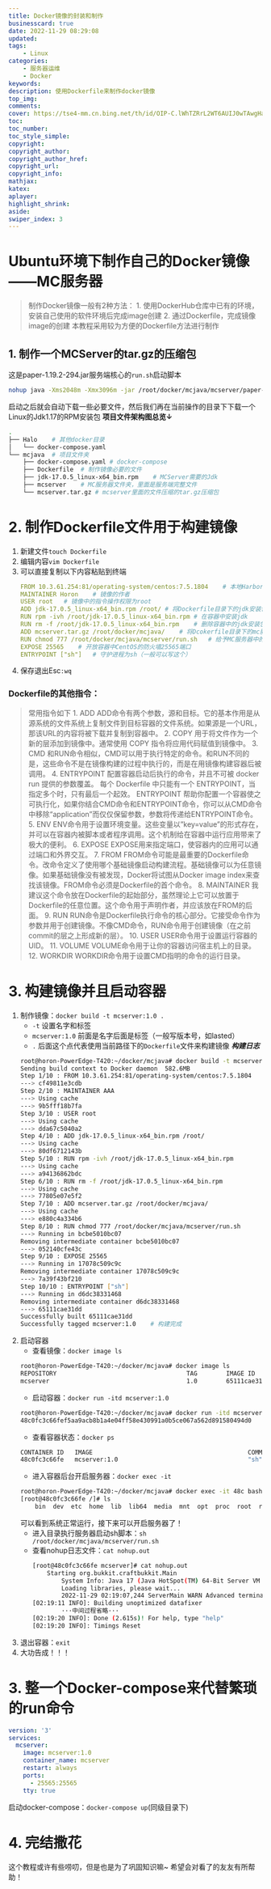 ```yaml
---
title: Docker镜像的封装和制作
businesscard: true
date: 2022-11-29 08:29:08
updated:
tags: 
    - Linux
categories: 
    - 服务器运维
    - Docker
keywords:
description: 使用Dockerfile来制作docker镜像
top_img:
comments:
cover: https://tse4-mm.cn.bing.net/th/id/OIP-C.lWhTZRrL2WT6AUIJ0wTAwgHaE8?pid=ImgDet&rs=1
toc:
toc_number:
toc_style_simple:
copyright:
copyright_author:
copyright_author_href:
copyright_url:
copyright_info:
mathjax:
katex:
aplayer:
highlight_shrink:
aside:
swiper_index: 3
---
```

# Ubuntu环境下制作自己的Docker镜像——MC服务器
> 制作Docker镜像一般有2种方法：
    1. 使用DockerHub仓库中已有的环境，安装自己使用的软件环境后完成image创建
    2. 通过Dockerfile，完成镜像image的创建
        本教程采用较为方便的Dockerfile方法进行制作
## 1. 制作一个MCServer的tar.gz的压缩包
这是paper-1.19.2-294.jar服务端核心的`run.sh`启动脚本
```sh
nohup java -Xms2048m -Xmx3096m -jar /root/docker/mcjava/mcserver/paper-1.19.2-294.jar nogui &
```
启动之后就会自动下载一些必要文件，然后我们再在当前操作的目录下下载一个Linux的Jdk1.17的RPM安装包
**项目文件架构图总览↓**
```bash
.
├── Halo    # 其他docker目录
│   └── docker-compose.yaml
└── mcjava  # 项目文件夹
    ├── docker-compose.yaml # docker-compose
    ├── Dockerfile  # 制作镜像必要的文件
    ├── jdk-17.0.5_linux-x64_bin.rpm    # MCServer需要的Jdk
    ├── mcserver    # MC服务器文件夹，里面是服务端完整文件
    └── mcserver.tar.gz # mcserver里面的文件压缩的tar.gz压缩包
```
# 2. 制作Dockerfile文件用于构建镜像
1. 新建文件`touch Dockerfile`
2. 编辑内容`vim Dockerfile`
3. 可以直接复制以下内容粘贴到终端
    ```yaml
    FROM 10.3.61.254:81/operating-system/centos:7.5.1804    # 本地Harbor中的centos7.5镜像，作为基础镜像
    MAINTAINER Horon    # 镜像的作者
    USER root   # 镜像中的指令操作权限为root
    ADD jdk-17.0.5_linux-x64_bin.rpm /root/ # 将Dockerfile目录下的jdk安装包放入容器中的/root/下
    RUN rpm -ivh /root/jdk-17.0.5_linux-x64_bin.rpm # 在容器中安装jdk
    RUN rm -f /root/jdk-17.0.5_linux-x64_bin.rpm    # 删除容器中的jdk安装包
    ADD mcserver.tar.gz /root/docker/mcjava/    # 将Dcokerfile目录下的mc服务端压缩包放入容器中指定目录，会自动解压
    RUN chmod 777 /root/docker/mcjava/mcserver/run.sh   # 给予MC服务器中的启动脚本所有权限
    EXPOSE 25565    # 开放容器中CentOS的防火墙25565端口
    ENTRYPOINT ["sh"]   # 守护进程为sh（一般可以写这个）
    ```
4. 保存退出Esc`:wq`
### Dockerfile的其他指令：
> 常用指令如下
    1. ADD
    ADD命令有两个参数，源和目标。它的基本作用是从源系统的文件系统上复制文件到目标容器的文件系统。如果源是一个URL，那该URL的内容将被下载并复制到容器中。
    2. COPY
    用于将文件作为一个新的层添加到镜像中。通常使用 COPY 指令将应用代码赋值到镜像中。
    3. CMD
    和RUN命令相似，CMD可以用于执行特定的命令。和RUN不同的是，这些命令不是在镜像构建的过程中执行的，而是在用镜像构建容器后被调用。
    4. ENTRYPOINT
    配置容器启动后执行的命令，并且不可被 docker run 提供的参数覆盖。
    每个 Dockerfile 中只能有一个 ENTRYPOINT，当指定多个时，只有最后一个起效。
    ENTRYPOINT 帮助你配置一个容器使之可执行化，如果你结合CMD命令和ENTRYPOINT命令，你可以从CMD命令中移除“application”而仅仅保留参数，参数将传递给ENTRYPOINT命令。
    5. ENV
    ENV命令用于设置环境变量。这些变量以”key=value”的形式存在，并可以在容器内被脚本或者程序调用。这个机制给在容器中运行应用带来了极大的便利。
    6. EXPOSE
    EXPOSE用来指定端口，使容器内的应用可以通过端口和外界交互。
    7. FROM
    FROM命令可能是最重要的Dockerfile命令。改命令定义了使用哪个基础镜像启动构建流程。基础镜像可以为任意镜 像。如果基础镜像没有被发现，Docker将试图从Docker image index来查找该镜像。FROM命令必须是Dockerfile的首个命令。
    8. MAINTAINER
    我建议这个命令放在Dockerfile的起始部分，虽然理论上它可以放置于Dockerfile的任意位置。这个命令用于声明作者，并应该放在FROM的后面。
    9. RUN
    RUN命令是Dockerfile执行命令的核心部分。它接受命令作为参数并用于创建镜像。不像CMD命令，RUN命令用于创建镜像（在之前commit的层之上形成新的层）。
    10. USER
    USER命令用于设置运行容器的UID。
    11. VOLUME
    VOLUME命令用于让你的容器访问宿主机上的目录。
    12. WORKDIR
    WORKDIR命令用于设置CMD指明的命令的运行目录。
# 3. 构建镜像并且启动容器
1. 制作镜像：`docker build -t mcserver:1.0 .`
   - `-t` 设置名字和标签
   - `mcserver:1.0`  前面是名字后面是标签（一般写版本号，如lasted）
   - `.` 后面这个点代表使用当前路径下的`Dockerfile`文件来构建镜像
***构建日志***
    ```bash
    root@horon-PowerEdge-T420:~/docker/mcjava# docker build -t mcserver:1.0 .
    Sending build context to Docker daemon  582.6MB
    Step 1/10 : FROM 10.3.61.254:81/operating-system/centos:7.5.1804
    ---> cf49811e3cdb
    Step 2/10 : MAINTAINER AAA
    ---> Using cache
    ---> 9b5fff18b7fa
    Step 3/10 : USER root
    ---> Using cache
    ---> dda67c5040a2
    Step 4/10 : ADD jdk-17.0.5_linux-x64_bin.rpm /root/
    ---> Using cache
    ---> 80df6712143b
    Step 5/10 : RUN rpm -ivh /root/jdk-17.0.5_linux-x64_bin.rpm
    ---> Using cache
    ---> a94136862bdc
    Step 6/10 : RUN rm -f /root/jdk-17.0.5_linux-x64_bin.rpm
    ---> Using cache
    ---> 77805e07e5f2
    Step 7/10 : ADD mcserver.tar.gz /root/docker/mcjava/
    ---> Using cache
    ---> e880c4a334b6
    Step 8/10 : RUN chmod 777 /root/docker/mcjava/mcserver/run.sh
    ---> Running in bcbe5010bc07
    Removing intermediate container bcbe5010bc07
    ---> 052140cfe43c
    Step 9/10 : EXPOSE 25565
    ---> Running in 17078c509c9c
    Removing intermediate container 17078c509c9c
    ---> 7a39f43bf210
    Step 10/10 : ENTRYPOINT ["sh"]
    ---> Running in d6dc38331468
    Removing intermediate container d6dc38331468
    ---> 65111cae31dd
    Successfully built 65111cae31dd
    Successfully tagged mcserver:1.0    # 构建完成
    ```
2. 启动容器
    - 查看镜像：`docker image ls`
    ```bash
    root@horon-PowerEdge-T420:~/docker/mcjava# docker image ls
    REPOSITORY                                    TAG        IMAGE ID       CREATED          SIZE
    mcserver                                      1.0        65111cae31dd   5 minutes ago    894MB
    ```
    - 启动容器：`docker run -itd mcserver:1.0`
    ```bash
    root@horon-PowerEdge-T420:~/docker/mcjava# docker run -itd mcserver:1.0
    48c0fc3c66fef5aa9acb8b1a4e04ff58e430991a0b5ce067a562d891580494d0
    ```
    - 查看容器状态：`docker ps`
    ```bash
    CONTAINER ID   IMAGE                                           COMMAND                  CREATED         STATUS         PORTS                                                                                                                                                  NAMES
    48c0fc3c66fe   mcserver:1.0                                    "sh"                     7 seconds ago   Up 4 seconds   25565/tcp
    ```
    - 进入容器后台开启服务器：`docker exec -it `
    ```bash
    root@horon-PowerEdge-T420:~/docker/mcjava# docker exec -it 48c bash
    [root@48c0fc3c66fe /]# ls
        bin  dev  etc  home  lib  lib64  media  mnt  opt  proc  root  run  sbin  srv  sys  tmp  usr  var            
    ```
    可以看到系统正常运行，接下来可以开启服务器了！
    - 进入目录执行服务器启动sh脚本：`sh /root/docker/mcjava/mcserver/run.sh`
    - 查看nohup日志文件：`cat nohup.out`
        ```bash
        [root@48c0fc3c66fe mcserver]# cat nohup.out
            Starting org.bukkit.craftbukkit.Main
                System Info: Java 17 (Java HotSpot(TM) 64-Bit Server VM 17.0.5+9-LTS-191) Host: Linux 5.15.0-53-generic (amd64)
                Loading libraries, please wait...
                2022-11-29 02:19:07,244 ServerMain WARN Advanced terminal features are not available in this environment
        [02:19:11 INFO]: Building unoptimized datafixer
                ···中间过程省略···
        [02:19:20 INFO]: Done (2.615s)! For help, type "help"
        [02:19:20 INFO]: Timings Reset
        ```
3. 退出容器：`exit`
4. 大功告成！！！
# 3. 整一个Docker-compose来代替繁琐的run命令
```yaml
version: '3'
services: 
  mcserver:
    image: mcserver:1.0
    container_name: mcserver
    restart: always
    ports:
      - 25565:25565
    tty: true
```
启动docker-compose：`docker-compose up`(同级目录下)
# 4. 完结撒花
这个教程或许有些唠叨，但是也是为了巩固知识嘛~
希望会对看了的友友有所帮助！